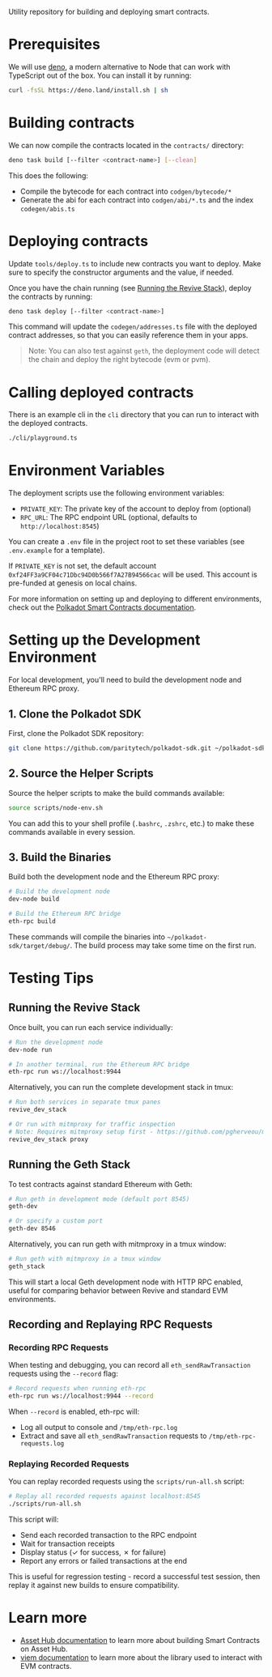 Utility repository for building and deploying smart contracts.

# Prerequisites

We will use [deno](https://deno.com), a modern alternative to Node that can work with TypeScript out of the box.
You can install it by running:

```sh
curl -fsSL https://deno.land/install.sh | sh
```

# Building contracts

We can now compile the contracts located in the `contracts/` directory:

```sh
deno task build [--filter <contract-name>] [--clean]
```

This does the following:

- Compile the bytecode for each contract into `codgen/bytecode/*`
- Generate the abi for each contract into `codgen/abi/*.ts` and the index `codegen/abis.ts`

# Deploying contracts

Update `tools/deploy.ts` to include new contracts you want to deploy.
Make sure to specify the constructor arguments and the value, if needed.

Once you have the chain running (see [Running the Revive Stack](#running-the-revive-stack)), deploy the contracts by running:

```sh
deno task deploy [--filter <contract-name>]
```

This command will update the `codegen/addresses.ts` file with the deployed contract addresses, so that you can easily reference them in your apps.

> Note: You can also test against `geth`, the deployment code will detect the chain and deploy the right bytecode (evm or pvm).

# Calling deployed contracts

There is an example cli in the `cli` directory that you can run to interact with the deployed contracts.

```sh
./cli/playground.ts
```

# Environment Variables

The deployment scripts use the following environment variables:

- `PRIVATE_KEY`: The private key of the account to deploy from (optional)
- `RPC_URL`: The RPC endpoint URL (optional, defaults to `http://localhost:8545`)

You can create a `.env` file in the project root to set these variables (see `.env.example` for a template).

If `PRIVATE_KEY` is not set, the default account `0xf24FF3a9CF04c71Dbc94D0b566f7A27B94566cac` will be used. This account is pre-funded at genesis on local chains.

For more information on setting up and deploying to different environments, check out the [Polkadot Smart Contracts documentation](https://docs.polkadot.com/develop/smart-contracts/).

# Setting up the Development Environment

For local development, you'll need to build the development node and Ethereum RPC proxy.

## 1. Clone the Polkadot SDK

First, clone the Polkadot SDK repository:

```sh
git clone https://github.com/paritytech/polkadot-sdk.git ~/polkadot-sdk
```

## 2. Source the Helper Scripts

Source the helper scripts to make the build commands available:

```sh
source scripts/node-env.sh
```

You can add this to your shell profile (`.bashrc`, `.zshrc`, etc.) to make these commands available in every session.

## 3. Build the Binaries

Build both the development node and the Ethereum RPC proxy:

```sh
# Build the development node
dev-node build

# Build the Ethereum RPC bridge
eth-rpc build
```

These commands will compile the binaries into `~/polkadot-sdk/target/debug/`. The build process may take some time on the first run.

# Testing Tips

## Running the Revive Stack

Once built, you can run each service individually:

```sh
# Run the development node
dev-node run

# In another terminal, run the Ethereum RPC bridge
eth-rpc run ws://localhost:9944
```

Alternatively, you can run the complete development stack in tmux:

```sh
# Run both services in separate tmux panes
revive_dev_stack

# Or run with mitmproxy for traffic inspection
# Note: Requires mitmproxy setup first - https://github.com/pgherveou/mitmproxy
revive_dev_stack proxy
```

## Running the Geth Stack

To test contracts against standard Ethereum with Geth:

```sh
# Run geth in development mode (default port 8545)
geth-dev

# Or specify a custom port
geth-dev 8546
```

Alternatively, you can run geth with mitmproxy in a tmux window:

```sh
# Run geth with mitmproxy in a tmux window
geth_stack
```

This will start a local Geth development node with HTTP RPC enabled, useful for comparing behavior between Revive and standard EVM environments.

## Recording and Replaying RPC Requests

### Recording RPC Requests

When testing and debugging, you can record all `eth_sendRawTransaction` requests using the `--record` flag:

```sh
# Record requests when running eth-rpc
eth-rpc run ws://localhost:9944 --record
```

When `--record` is enabled, eth-rpc will:
- Log all output to console and `/tmp/eth-rpc.log`
- Extract and save all `eth_sendRawTransaction` requests to `/tmp/eth-rpc-requests.log`

### Replaying Recorded Requests

You can replay recorded requests using the `scripts/run-all.sh` script:

```sh
# Replay all recorded requests against localhost:8545
./scripts/run-all.sh
```

This script will:
- Send each recorded transaction to the RPC endpoint
- Wait for transaction receipts
- Display status (✓ for success, ✗ for failure)
- Report any errors or failed transactions at the end

This is useful for regression testing - record a successful test session, then replay it against new builds to ensure compatibility.

# Learn more

- [Asset Hub documentation](https://contracts.polkadot.io) to learn more about building Smart Contracts on Asset Hub.
- [viem documentation](https://viem.sh/) to learn more about the library used to interact with EVM contracts.
